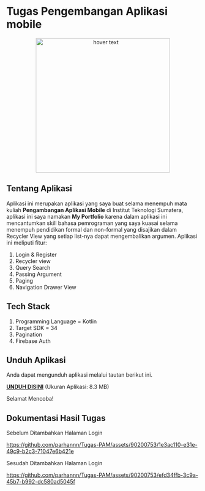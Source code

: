 # Tugas Pengembangan Aplikasi mobile

<p align="center">
  <img src="https://github.com/parhannn/Tugas-PAM/blob/master/app/src/main/res/drawable/app_logo.png"
    width="350"
    title="hover text">

## Tentang Aplikasi

Aplikasi ini merupakan aplikasi yang saya buat selama menempuh mata kuliah **Pengambangan Aplikasi Mobile** di Institut Teknologi Sumatera, aplikasi ini saya namakan **My Portfolio** karena dalam aplikasi ini mencantumkan skill bahasa pemrograman yang saya kuasai selama menempuh pendidikan formal dan non-formal yang disajikan dalam Recycler View yang setiap list-nya dapat mengembalikan argumen. Aplikasi ini meliputi fitur:

1. Login & Register
2. Recycler view
3. Query Search
4. Passing Argument
5. Paging
6. Navigation Drawer View

## Tech Stack

1. Programming Language = Kotlin
2. Target SDK = 34
3. Pagination
4. Firebase Auth

## Unduh Aplikasi

Anda dapat mengunduh aplikasi melalui tautan berikut ini.

<a href="https://drive.google.com/file/d/1GHSSrsPYogV5wAa3_p2oDTmlKzqC_AuQ/view?usp=drive_link">**UNDUH DISINI**</a> (Ukuran Aplikasi: 8.3 MB)

Selamat Mencoba!

## Dokumentasi Hasil Tugas

Sebelum Ditambahkan Halaman Login

https://github.com/parhannn/Tugas-PAM/assets/90200753/1e3ac110-e31e-49c9-b2c3-71047e6b421e

Sesudah Ditambahkan Halaman Login

https://github.com/parhannn/Tugas-PAM/assets/90200753/efd34ffb-3c9a-45b7-b992-dc580ad5045f

